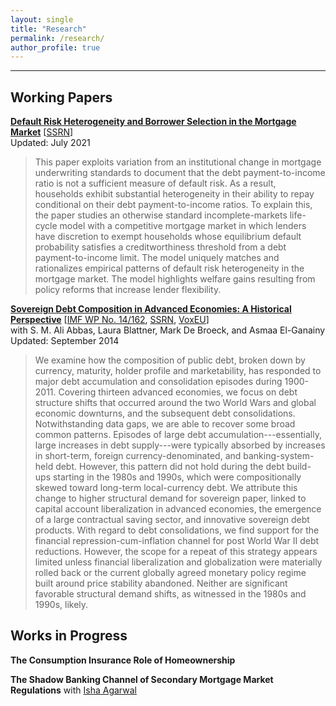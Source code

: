 ```yaml
---
layout: single
title: "Research"
permalink: /research/
author_profile: true
---
```

---
## Working Papers

**[Default Risk Heterogeneity and Borrower Selection in the Mortgage Market](http://malin-hu.github.io/files/DRHBS.pdf)** [[SSRN](https://papers.ssrn.com/sol3/papers.cfm?abstract_id=3455611)]  
Updated: July 2021  
>This paper exploits variation from an institutional change in mortgage underwriting standards to document that the debt payment-to-income ratio is not a sufficient measure of default risk.  As a result, households exhibit substantial heterogeneity in their ability to repay conditional on their debt payment-to-income ratios.  To explain this, the paper studies an otherwise standard incomplete-markets life-cycle model with a competitive mortgage market in which lenders have discretion to exempt households whose equilibrium default probability satisfies a creditworthiness threshold from a debt payment-to-income limit.  The model uniquely matches and rationalizes empirical patterns of default risk heterogeneity in the mortgage market.  The model highlights welfare gains resulting from policy reforms that increase lender flexibility.

**[Sovereign Debt Composition in Advanced Economies: A Historical Perspective](http://malin-hu.github.io/files/SDCAE.pdf)** [[IMF WP No. 14/162](https://www.imf.org/en/Publications/WP/Issues/2016/12/31/Sovereign-Debt-Composition-in-Advanced-Economies-A-Historical-Perspective-41899), [SSRN](https://papers.ssrn.com/sol3/papers.cfm?abstract_id=2504950), [VoxEU](https://voxeu.org/article/advanced-economies-sovereign-debt-100-years-data)]  
with S. M. Ali Abbas, Laura Blattner, Mark De Broeck, and Asmaa El-Ganainy  
Updated: September 2014  
>We examine how the composition of public debt, broken down by currency, maturity, holder profile and marketability, has responded to major debt accumulation and consolidation episodes during 1900-2011. Covering thirteen advanced economies, we focus on debt structure shifts that occurred around the two World Wars and global economic downturns, and the subsequent debt consolidations. Notwithstanding data gaps, we are able to recover some broad common patterns. Episodes of large debt accumulation---essentially, large increases in debt supply---were typically absorbed by increases in short-term, foreign currency-denominated, and banking-system-held debt. However, this pattern did not hold during the debt build-ups starting in the 1980s and 1990s, which were compositionally skewed toward long-term local-currency debt. We attribute this change to higher structural demand for sovereign paper, linked to capital account liberalization in advanced economies, the emergence of a large contractual saving sector, and innovative sovereign debt products. With regard to debt consolidations, we find support for the financial repression-cum-inflation channel for post World War II debt reductions. However, the scope for a repeat of this strategy appears limited unless financial liberalization and globalization were materially rolled back or the current globally agreed monetary policy regime built around price stability abandoned. Neither are significant favorable structural demand shifts, as witnessed in the 1980s and 1990s, likely.

## Works in Progress

**The Consumption Insurance Role of Homeownership**  
<!-- >I establish a set of stylized facts regarding the consumption insurance role of homeownership.  Using the Panel Study of Income Dynamics, I first show that the decline in nondurable consumption among owners during periods of low earnings is less than one-third the size of the consumption decrease of renters under equivalent circumstances.  Next, I demonstrate that increased borrowing collateralized by the primary residence, or equity extraction, can account for the aforementioned consumption response of owners.  Conditioning on an owner's initial stock of liquid savings is crucial: the consumption responses of equity extractors and non-extractors among the subset of owners with relatively high levels of liquid assets do not exhibit any significant difference.  These findings suggest that the self-insurance role of homeownership is more salient for liquidity constrained owners. -->

**The Shadow Banking Channel of Secondary Mortgage Market Regulations**
with [Isha Agarwal](https://agarwalisha.com/)  
